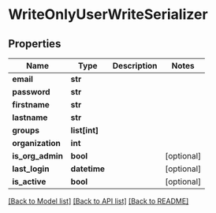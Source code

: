 # WriteOnlyUserWriteSerializer

## Properties
Name | Type | Description | Notes
------------ | ------------- | ------------- | -------------
**email** | **str** |  | 
**password** | **str** |  | 
**firstname** | **str** |  | 
**lastname** | **str** |  | 
**groups** | **list[int]** |  | 
**organization** | **int** |  | 
**is_org_admin** | **bool** |  | [optional] 
**last_login** | **datetime** |  | [optional] 
**is_active** | **bool** |  | [optional] 

[[Back to Model list]](../README.md#documentation-for-models) [[Back to API list]](../README.md#documentation-for-api-endpoints) [[Back to README]](../README.md)

